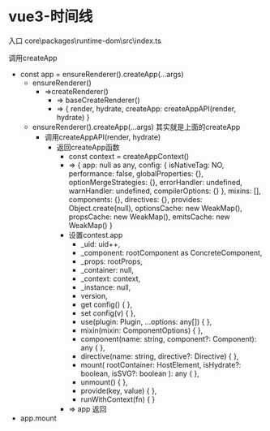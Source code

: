 # vue3-时间线

入口
core\packages\runtime-dom\src\index.ts

调用createApp

- const app = ensureRenderer().createApp(...args)
  - ensureRenderer()
    - =>createRenderer()
      - => baseCreateRenderer()
      - =>  {
                render,
                hydrate,
                createApp: createAppAPI(render, hydrate)
            }
  - ensureRenderer().createApp(...args) 其实就是上面的createApp
    - 调用createAppAPI(render, hydrate)
      - 返回createApp函数
        - const context = createAppContext()
        - => {
                            app: null as any,
                            config: {
                            isNativeTag: NO,
                            performance: false,
                            globalProperties: {},
                            optionMergeStrategies: {},
                            errorHandler: undefined,
                            warnHandler: undefined,
                            compilerOptions: {}
                            },
                            mixins: [],
                            components: {},
                            directives: {},
                            provides: Object.create(null),
                            optionsCache: new WeakMap(),
                            propsCache: new WeakMap(),
                            emitsCache: new WeakMap()
                        }
        - 设置contest.app
          - _uid: uid++,
          - _component: rootComponent as ConcreteComponent,
          - _props: rootProps,
          - _container: null,
          - _context: context,
          - _instance: null,
          - version,
          - get config() {  },
          - set config(v) { },
          - use(plugin: Plugin, ...options: any[]) { },
          - mixin(mixin: ComponentOptions) { },
          - component(name: string, component?: Component): any { },
          - directive(name: string, directive?: Directive) { },
          - mount(
                rootContainer: HostElement,
                isHydrate?: boolean,
                isSVG?: boolean
            ): any { },
          - unmount() { },
          - provide(key, value) { },
          - runWithContext(fn) { }
        - => app 返回
- app.mount
